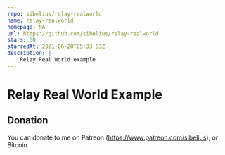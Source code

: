 ```yaml
---
repo: sibelius/relay-realworld
name: relay-realworld
homepage: NA
url: https://github.com/sibelius/relay-realworld
stars: 50
starredAt: 2021-06-28T05:33:53Z
description: |-
    Relay Real World example
---
```


# Relay Real World Example

## Donation

You can donate to me on Patreon (https://www.patreon.com/sibelius), or Bitcoin

